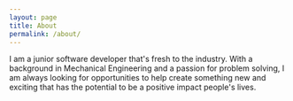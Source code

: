 ```yaml
---
layout: page
title: About
permalink: /about/
---
```


I am a junior software developer that's fresh to the industry. With a background in Mechanical Engineering and a passion for problem solving, I am always looking for opportunities to help create something new and exciting that has the potential to be a positive impact people's lives.